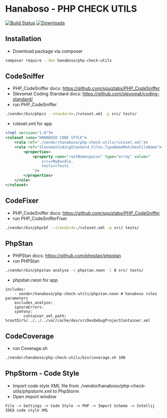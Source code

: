 Hanaboso - PHP CHECK UTILS
===============

[![Build Status](https://travis-ci.org/hanaboso/php-check-utils.svg?branch=master)](https://travis-ci.org/hanaboso/php-check-utils)
[![Downloads](https://img.shields.io/packagist/dt/hanaboso/php-check-utils)](https://packagist.org/packages/hanaboso/php-check-utils)

Installation
-----------
* Download package via composer
```bash
composer require --dev hanaboso/php-check-utils
```

CodeSniffer
-----------
* PHP_CodeSniffer docs: https://github.com/squizlabs/PHP_CodeSniffer
* Slevomat Coding Standard docs: https://github.com/slevomat/coding-standard/
* run PHP_CodeSniffer
```bash
./vendor/bin/phpcs --standard=./ruleset.xml -p src/ tests/
```
* ruleset.xml for app
```xml
<?xml version="1.0"?>
<ruleset name="HANABOSO CODE STYLE">
    <rule ref="./vendor/hanaboso/php-check-utils/ruleset.xml"/>
    <rule ref="SlevomatCodingStandard.Files.TypeNameMatchesFileName">
        <properties>
            <property name="rootNamespaces" type="array" value="
                src=>MyBundle, 
                tests=>Tests 
            "/>
        </properties>
    </rule>
</ruleset>
```

CodeFixer
---------
* PHP_CodeSniffer docs: https://github.com/squizlabs/PHP_CodeSniffer
* run PHP_CodeSnifferFixer
```bash
./vendor/bin/phpcbf --standard=./ruleset.xml -p src/ tests/
```

PhpStan
-------
* PHPStan docs: https://github.com/phpstan/phpstan
* run PHPStan
```bash
./vendor/bin/phpstan analyse -c phpstan.neon -l 8 src/ tests/
```
* phpstan.neon for app
```neon
includes:
    - vendor/hanaboso/php-check-utils/phpstan.neon # hanaboso rules
parameters
    excludes_analyse:
    ignoreErrors:
    symfony:
        container_xml_path: %rootDir%/../../../var/cache/dev/srcDevDebugProjectContainer.xml

```

CodeCoverage
-------
* run Coverage.sh
```bash
./vendor/hanaboso/php-check-utils/bin/coverage.sh 100
```

PhpStorm - Code Style
--------
* Import code style XML file from ./vendor/hanaboso/php-check-utils/phpstorm.xml to PhpStorm
* Open import window
```
File -> Settings -> Code Style -> PHP -> Import Scheme -> Intellij IDEA code style XML
```
